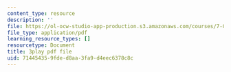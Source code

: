 ```yaml
---
content_type: resource
description: ''
file: https://ol-ocw-studio-app-production.s3.amazonaws.com/courses/7-01sc-fundamentals-of-biology-fall-2011/714454359fded8aa3fa9d4eec6378c8c_1eGsdK1fPLM.pdf
file_type: application/pdf
learning_resource_types: []
resourcetype: Document
title: 3play pdf file
uid: 71445435-9fde-d8aa-3fa9-d4eec6378c8c
---
```

